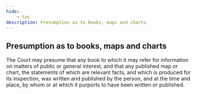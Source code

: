 ```yaml
---
hide:
    - toc
description: Presumption as to books, maps and charts
---
```


## Presumption as to books, maps and charts

The Court may presume that any book to which it may refer for information on matters of public or general interest, and that any published map or chart, the statements of which are relevant facts, and which is produced for its inspection, was written and published by the person, and at the time and place, by whom or at which it purports to have been written or published.
